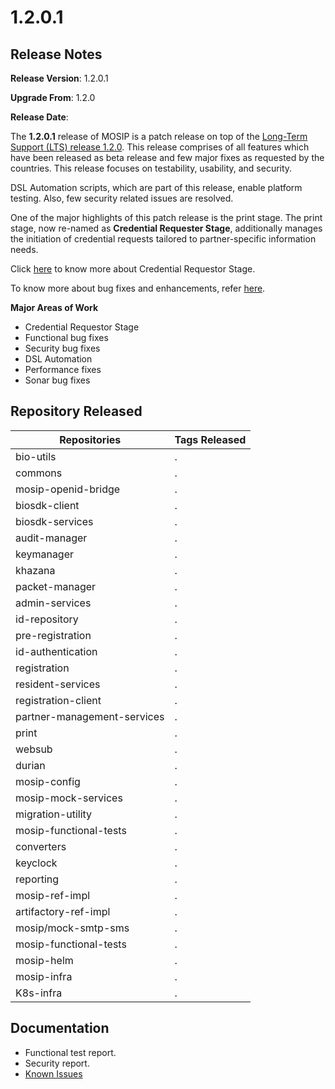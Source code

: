 # 1.2.0.1

## Release Notes

**Release Version**: 1.2.0.1 

**Upgrade From**: 1.2.0

**Release Date**: 

The **1.2.0.1** release of MOSIP is a patch release on top of the [Long-Term Support (LTS) release 1.2.0](../1.2.0/release-notes.md). This release comprises of all features which have been released as beta release and few major fixes as requested by the countries. This release focuses on testability, usability, and security.

DSL Automation scripts, which are part of this release, enable platform testing. Also, few security related issues are resolved.

One of the major highlights of this patch release is the print stage. The print stage, now re-named as **Credential Requester Stage**, additionally manages the initiation of credential requests tailored to partner-specific information needs.  

Click [here](https://docs.mosip.io/1.2.0/modules/registration-processor#stages-and-services) to know more about Credential Requestor Stage.

To know more about bug fixes and enhancements, refer [here](../1.2.0.1/enhancements-1.2.0.1.md).

**Major Areas of Work**

* Credential Requestor Stage
* Functional bug fixes
* Security bug fixes
* DSL Automation
* Performance fixes
* Sonar bug fixes

## Repository Released

| **Repositories**            | **Tags Released**                                                                    |
| --------------------------- | ------------------------------------------------------------------------------------ |
| bio-utils                   | .                                                                                    |
| commons                     | .                                                                                    |
| mosip-openid-bridge         | .                                                                                    |
| biosdk-client               | .                                                                                    |
| biosdk-services             | .                                                                                    |
| audit-manager               | .                                                                                    |
| keymanager                  | .                                                                                    |
| khazana                     | .                                                                                    |
| packet-manager              | .                                                                                    |
| admin-services              | .                                                                                    |
| id-repository               | .                                                                                    |
| pre-registration            | .                                                                                    |
| id-authentication           | .                                                                                    |
| registration                | .                                                                                    |
| resident-services           | .                                                                                    |
| registration-client         | .                                                                                    |
| partner-management-services | .                                                                                    |
| print                       | .                                                                                    |
| websub                      | .                                                                                    |
| durian                      | .                                                                                    |
| mosip-config                | .                                                                                    |
| mosip-mock-services         | .                                                                                    |
| migration-utility           | .                                                                                    |
| mosip-functional-tests      | .                                                                                    |
| converters                  | .                                                                                    |
| keyclock                    | .                                                                                    |
| reporting                   | .                                                                                    |
| mosip-ref-impl              | .                                                                                    |
| artifactory-ref-impl        | .                                                                                    |
| mosip/mock-smtp-sms         | .                                                                                    |
| mosip-functional-tests      | .                                                                                    |
| mosip-helm                  | .                                                                                    |
| mosip-infra                 | .                                                                                    |
| K8s-infra                   | .                                                                                    |

## Documentation

* Functional test report.
* Security report.
* [Known Issues](https://mosip.atlassian.net/browse/MOSIP-29944?jql=labels%20%3D%20Known_Issue_1.2.0.1) 
